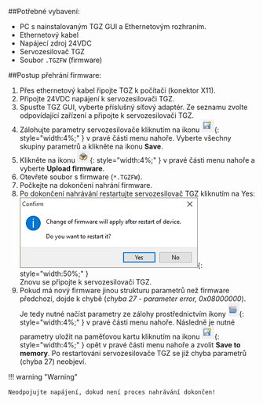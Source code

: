 ##Potřebné vybavení:

- PC s nainstalovaným TGZ GUI a Ethernetovým rozhraním. 
- Ethernetový kabel
- Napájecí zdroj 24VDC
- Servozesilovač TGZ
- Soubor `.TGZFW` (firmware)

##Postup přehrání firmware:

1. Přes ethernetový kabel řipojte TGZ k počítači (konektor X11).
2. Připojte 24VDC napájení k servozesilovači TGZ.
3. Spusťte TGZ GUI, vyberte příslušný síťový adaptér.
   Ze seznamu zvolte odpovídající zařízení a připojte k servozesilovači TGZ.
4. Zálohujte parametry servozesilovače kliknutím na ikonu
   ![Icon Save](../../../../../source/img/icoSave.png){: style="width:4%;" }
   v pravé části menu nahoře. Vyberte všechny skupiny parametrů a klikněte na ikonu **Save**.
5. Klikněte na ikonu
   ![Icon Memory](../../../../../source/img/icoMemory.png){: style="width:4%;" }
   v pravé části menu nahoře a vyberte **Upload firmware**.
6. Otevřete soubor s firmware (`*.TGZFW`).
7. Počkejte na dokončení nahrání firmware.
8. Po dokončení nahrávání restartujte servozesilovač TGZ kliknutím na Yes:
   ![FW upload complete](../../../../../source/img/GUIfwUploadComplete.png){: style="width:50%;" }   
   Znovu se připojte k servozesilovači TGZ.
9. Pokud má nový firmware jinou strukturu parametrů než firmware předchozí, dojde k chybě (*chyba 27 - parameter error, 0x08000000*).
   Je tedy nutné načíst parametry ze zálohy prostřednictvím ikony
   ![Icon Load](../../../../../source/img/icoLoad.png){: style="width:4%;" }
   v pravé části menu nahoře.
   Následně je nutné parametry uložit na paměťovou kartu kliknutím na ikonu
   ![Icon Save](../../../../../source/img/icoSave.png){: style="width:4%;" }
   opět v pravé části menu nahoře a zvolit **Save to memory**.
   Po restartování servozesilovače TGZ se již chyba parametrů (chyba 27) neobjeví.

!!! warning "Warning"
	
	Neodpojujte napájení, dokud není proces nahrávání dokončen!
